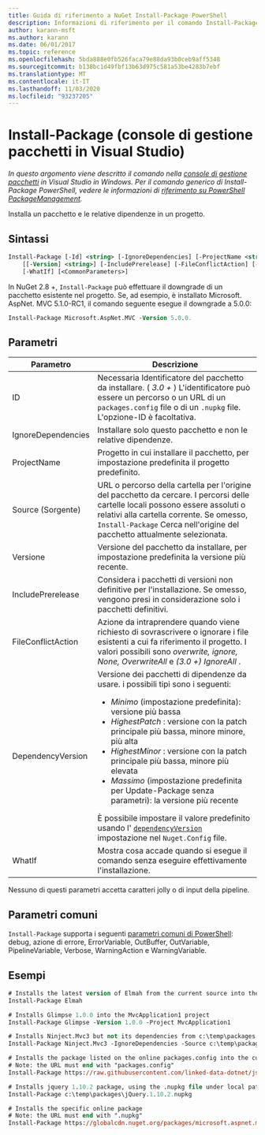 ```yaml
---
title: Guida di riferimento a NuGet Install-Package PowerShell
description: Informazioni di riferimento per il comando Install-Package PowerShell nella console di gestione pacchetti NuGet in Visual Studio.
author: karann-msft
ms.author: karann
ms.date: 06/01/2017
ms.topic: reference
ms.openlocfilehash: 5bda888e0fb526faca79e88da93b0ceb9aff5348
ms.sourcegitcommit: b138bc1d49fbf13b63d975c581a53be4283b7ebf
ms.translationtype: MT
ms.contentlocale: it-IT
ms.lasthandoff: 11/03/2020
ms.locfileid: "93237205"
---
```

# <a name="install-package-package-manager-console-in-visual-studio"></a>Install-Package (console di gestione pacchetti in Visual Studio)

*In questo argomento viene descritto il comando nella [console di gestione pacchetti](../../consume-packages/install-use-packages-powershell.md) in Visual Studio in Windows. Per il comando generico di Install-Package PowerShell, vedere le informazioni di [riferimento su PowerShell PackageManagement](/powershell/module/packagemanagement/?view=powershell-6).*

Installa un pacchetto e le relative dipendenze in un progetto.

## <a name="syntax"></a>Sintassi

```ps
Install-Package [-Id] <string> [-IgnoreDependencies] [-ProjectName <string>] [[-Source] <string>] 
    [[-Version] <string>] [-IncludePrerelease] [-FileConflictAction] [-DependencyVersion]
    [-WhatIf] [<CommonParameters>]
```

In NuGet 2.8 +, `Install-Package` può effettuare il downgrade di un pacchetto esistente nel progetto. Se, ad esempio, è installato Microsoft. AspNet. MVC 5.1.0-RC1, il comando seguente esegue il downgrade a 5.0.0:

```ps
Install-Package Microsoft.AspNet.MVC -Version 5.0.0.
```

## <a name="parameters"></a>Parametri

| Parametro | Descrizione |
| --- | --- |
| ID | Necessaria Identificatore del pacchetto da installare. ( *3.0 +* ) L'identificatore può essere un percorso o un URL di un `packages.config` file o di un `.nupkg` file. L'opzione-ID è facoltativa. |
| IgnoreDependencies | Installare solo questo pacchetto e non le relative dipendenze. |
| ProjectName | Progetto in cui installare il pacchetto, per impostazione predefinita il progetto predefinito. |
| Source (Sorgente) | URL o percorso della cartella per l'origine del pacchetto da cercare. I percorsi delle cartelle locali possono essere assoluti o relativi alla cartella corrente. Se omesso, `Install-Package` Cerca nell'origine del pacchetto attualmente selezionata. |
| Versione | Versione del pacchetto da installare, per impostazione predefinita la versione più recente. |
| IncludePrerelease | Considera i pacchetti di versioni non definitive per l'installazione. Se omesso, vengono presi in considerazione solo i pacchetti definitivi. |
| FileConflictAction | Azione da intraprendere quando viene richiesto di sovrascrivere o ignorare i file esistenti a cui fa riferimento il progetto. I valori possibili sono *overwrite, ignore, None, OverwriteAll* e *(3.0 +)* *IgnoreAll* . |
| DependencyVersion | Versione dei pacchetti di dipendenze da usare. i possibili tipi sono i seguenti:<br/><ul><li>*Minimo* (impostazione predefinita): versione più bassa</li><li>*HighestPatch* : versione con la patch principale più bassa, minore minore, più alta</li><li>*HighestMinor* : versione con la patch principale più bassa, minore più elevata</li><li>*Massimo* (impostazione predefinita per Update-Package senza parametri): la versione più recente</li></ul>È possibile impostare il valore predefinito usando l' [`dependencyVersion`](../nuget-config-file.md#config-section) impostazione nel `Nuget.Config` file. |
| WhatIf | Mostra cosa accade quando si esegue il comando senza eseguire effettivamente l'installazione. |

Nessuno di questi parametri accetta caratteri jolly o di input della pipeline.

## <a name="common-parameters"></a>Parametri comuni

`Install-Package` supporta i seguenti [parametri comuni di PowerShell](/powershell/module/microsoft.powershell.core/about/about_commonparameters): debug, azione di errore, ErrorVariable, OutBuffer, OutVariable, PipelineVariable, Verbose, WarningAction e WarningVariable.

## <a name="examples"></a>Esempi

```ps
# Installs the latest version of Elmah from the current source into the default project
Install-Package Elmah

# Installs Glimpse 1.0.0 into the MvcApplication1 project
Install-Package Glimpse -Version 1.0.0 -Project MvcApplication1

# Installs Ninject.Mvc3 but not its dependencies from c:\temp\packages
Install-Package Ninject.Mvc3 -IgnoreDependencies -Source c:\temp\packages

# Installs the package listed on the online packages.config into the current project
# Note: the URL must end with "packages.config"
Install-Package https://raw.githubusercontent.com/linked-data-dotnet/json-ld.net/master/.nuget/packages.config

# Installs jquery 1.10.2 package, using the .nupkg file under local path of c:\temp\packages
Install-Package c:\temp\packages\jQuery.1.10.2.nupkg

# Installs the specific online package
# Note: the URL must end with ".nupkg"
Install-Package https://globalcdn.nuget.org/packages/microsoft.aspnet.mvc.5.2.3.nupkg
```